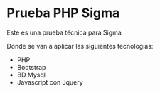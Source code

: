 # Prueba PHP Sigma
Este es una prueba técnica para Sigma

Donde se van a aplicar las siguientes tecnologías:

*	PHP
*	Bootstrap
*	BD Mysql
*   Javascript con Jquery